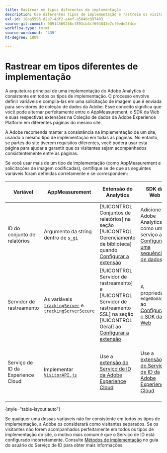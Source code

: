 ```yaml
---
title: Rastrear em tipos diferentes de implementação
description: Use diferentes tipos de implementação e rastreie os visitantes facilmente entre eles.
exl-id: 18aa5595-d2a7-4df2-a4ef-a5040c097483
source-git-commit: 90914569256cf891cb3cf693843e7cf9ede2f4ce
workflow-type: tm+mt
source-wordcount: '439'
ht-degree: 100%

---
```


# Rastrear em tipos diferentes de implementação

A arquitetura principal de uma implementação do Adobe Analytics é consistente em todos os tipos de implementação. O processo envolve definir variáveis e compilá-las em uma solicitação de imagem que é enviada para servidores de coleção de dados da Adobe. Esse conceito significa que você pode alternar perfeitamente entre o AppMeasurement, o SDK da Web e suas respectivas extensões na Coleção de dados da Adobe Experience Platform em diferentes páginas do mesmo site.

A Adobe recomenda manter a consistência na implementação de um site, usando o mesmo tipo de implementação em todas as páginas. No entanto, se partes do site tiverem requisitos diferentes, você poderá usar esta página para ajudar a garantir que os visitantes sejam acompanhados consistentemente entre as páginas.

Se você usar mais de um tipo de implementação (como AppMeasurement e solicitações de imagem codificadas), certifique se de que as seguintes variáveis foram definidas corretamente e se correspondem:

| Variável | AppMeasurement | Extensão do Analytics | SDK da Web | Extensão do SDK da Web | Solicitação de imagem codificada |
| --- | --- | --- | --- | --- | --- |
| ID do conjunto de relatórios | Argumento da string dentro de [`s_gi`](../vars/functions/s-gi.md) | [!UICONTROL Conjuntos de relatórios] na seção [!UICONTROL Gerenciamento de biblioteca] quando [Configurar a extensão](https://experienceleague.adobe.com/docs/experience-platform/tags/extensions/client/analytics/overview.html?lang=pt-BR) | Adicione o Adobe Analytics como um serviço ao [Configurar uma sequência de dados](https://experienceleague.adobe.com/docs/experience-platform/edge/datastreams/configure.html?lang=pt-BR) | Adicione o Adobe Analytics como um serviço ao [Configurar uma sequência de dados](https://experienceleague.adobe.com/docs/experience-platform/edge/datastreams/configure.html?lang=pt-BR) | Parte do URL `pathname` (após `/b/ss/`) |
| Servidor de rastreamento | As variáveis [`trackingServer`](../vars/config-vars/trackingserver.md) e [`trackingServerSecure`](../vars/config-vars/trackingserversecure.md) | [!UICONTROL Servidor de rastreamento] e [!UICONTROL Servidor de rastreamento SSL] na seção [!UICONTROL Geral] ao [Configurar a extensão](https://experienceleague.adobe.com/docs/experience-platform/tags/extensions/client/analytics/overview.html?lang=pt-BR) | A propriedade `edgeDomain` ao [Configurar o SDK da Web](https://experienceleague.adobe.com/docs/experience-platform/edge/fundamentals/configuring-the-sdk.html?lang=pt-BR) | O [!UICONTROL Domínio de borda] ao [Configurar a extensão](https://experienceleague.adobe.com/docs/experience-platform/edge/extension/web-sdk-extension-configuration.html?lang=pt-BR) | O `hostname` do URL de solicitação de imagem |
| Serviço de ID da Experience Cloud | Implementar [`VisitorAPI.js`](https://experienceleague.adobe.com/docs/id-service/using/implementation/setup-analytics.html?lang=pt-BR) | Use a [extensão do Serviço de ID da Adobe Experience Cloud](https://experienceleague.adobe.com/docs/experience-platform/tags/extensions/client/id-service/overview.html?lang=pt-BR) | Use a [extensão do Serviço de ID da Adobe Experience Cloud](https://experienceleague.adobe.com/docs/experience-platform/tags/extensions/client/id-service/overview.html?lang=pt-BR) | Use a [extensão do Serviço de ID da Adobe Experience Cloud](https://experienceleague.adobe.com/docs/experience-platform/tags/extensions/client/id-service/overview.html?lang=pt-BR) | Faça uma [chamada separada para os servidores do serviço de ID](https://experienceleague.adobe.com/docs/id-service/using/implementation/direct-integration.html?lang=pt-BR) para obter a ID desejada |

{style="table-layout:auto"}

Se qualquer uma dessas variáveis não for consistente em todos os tipos de implementação, a Adobe os considerará como visitantes separados. Se os visitantes não forem acompanhados perfeitamente em todos os tipos de implementação do site, o motivo mais comum é que o Serviço de ID está configurado incorretamente. Consulte [Métodos de implementação](https://experienceleague.adobe.com/docs/id-service/using/implementation/implementation-methods.html?lang=pt-BR) no guia do usuário do Serviço de ID para obter mais informações.
